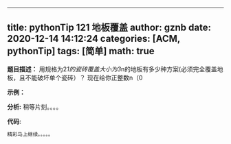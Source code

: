 
---
title: pythonTip 121 地板覆盖
author: gznb
date: 2020-12-14 14:12:24
categories: [ACM, pythonTip]
tags: [简单]
math: true
---

**题目描述：**
用规格为2*1的瓷砖覆盖大小为3*n的地板有多少种方案(必须完全覆盖地板，且不能破坏单个瓷砖）？ 现在给你正整数n（0

**示例：**


**分析:**
稍等片刻。。。。

**代码:**
```python
精彩马上继续。。。。。
```
